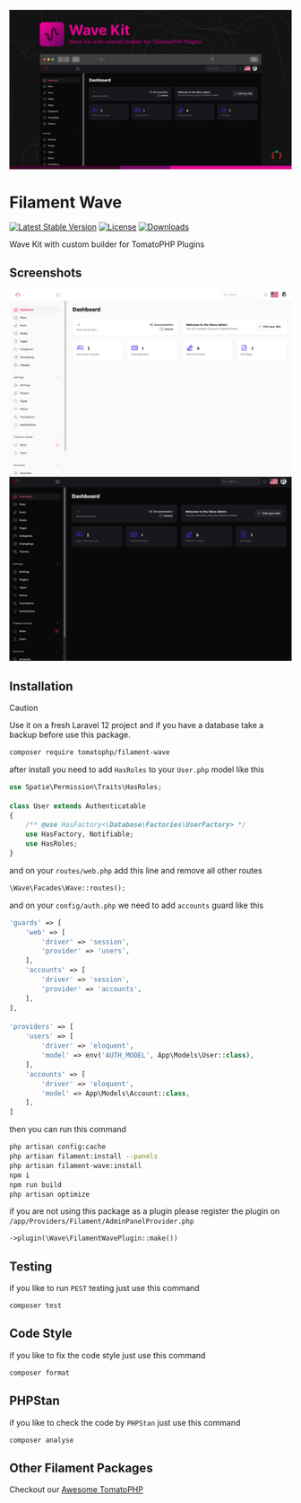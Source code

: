 ![Screenshot](https://raw.githubusercontent.com/tomatophp/filament-wave/master/arts/3x1io-tomato-wave.jpg)

# Filament Wave

[![Latest Stable Version](https://poser.pugx.org/tomatophp/filament-wave/version.svg)](https://packagist.org/packages/tomatophp/filament-wave)
[![License](https://poser.pugx.org/tomatophp/filament-wave/license.svg)](https://packagist.org/packages/tomatophp/filament-wave)
[![Downloads](https://poser.pugx.org/tomatophp/filament-wave/d/total.svg)](https://packagist.org/packages/tomatophp/filament-wave)

Wave Kit with custom builder for TomatoPHP Plugins

## Screenshots

![Wave Kit Light](https://raw.githubusercontent.com/tomatophp/filament-wave/master/arts/light.png)
![Wave Kit Dark](https://raw.githubusercontent.com/tomatophp/filament-wave/master/arts/dark.png)

## Installation


> [!CAUTION]
> Use it on a fresh Laravel 12 project and if you have a database take a backup before use this package.


```bash
composer require tomatophp/filament-wave
```

after install you need to add `HasRoles` to your `User.php` model like this

```php
use Spatie\Permission\Traits\HasRoles;

class User extends Authenticatable
{
    /** @use HasFactory<\Database\Factories\UserFactory> */
    use HasFactory, Notifiable;
    use HasRoles;
}
```

and on your `routes/web.php` add this line and remove all other routes

```php
\Wave\Facades\Wave::routes();
```

and on your `config/auth.php` we need to add `accounts` guard like this

```php
'guards' => [
    'web' => [
        'driver' => 'session',
        'provider' => 'users',
    ],
    'accounts' => [
        'driver' => 'session',
        'provider' => 'accounts',
    ],
],

'providers' => [
    'users' => [
        'driver' => 'eloquent',
        'model' => env('AUTH_MODEL', App\Models\User::class),
    ],
    'accounts' => [
        'driver' => 'eloquent',
        'model' => App\Models\Account::class,
    ],
]
```

then you can run this command

```bash
php artisan config:cache
php artisan filament:install --panels
php artisan filament-wave:install
npm i
npm run build
php artisan optimize
```

if you are not using this package as a plugin please register the plugin on `/app/Providers/Filament/AdminPanelProvider.php`

```php
->plugin(\Wave\FilamentWavePlugin::make())
```


## Testing

if you like to run `PEST` testing just use this command

```bash
composer test
```

## Code Style

if you like to fix the code style just use this command

```bash
composer format
```

## PHPStan

if you like to check the code by `PHPStan` just use this command

```bash
composer analyse
```

## Other Filament Packages

Checkout our [Awesome TomatoPHP](https://github.com/tomatophp/awesome)
